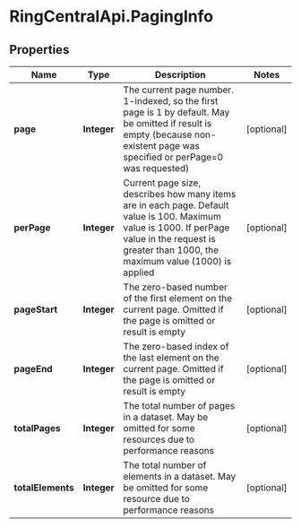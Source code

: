 # RingCentralApi.PagingInfo

## Properties
Name | Type | Description | Notes
------------ | ------------- | ------------- | -------------
**page** | **Integer** | The current page number. 1-indexed, so the first page is 1 by default. May be omitted if result is empty (because non-existent page was specified or perPage=0 was requested) | [optional] 
**perPage** | **Integer** | Current page size, describes how many items are in each page. Default value is 100. Maximum value is 1000. If perPage value in the request is greater than 1000, the maximum value (1000) is applied | [optional] 
**pageStart** | **Integer** | The zero-based number of the first element on the current page. Omitted if the page is omitted or result is empty | [optional] 
**pageEnd** | **Integer** | The zero-based index of the last element on the current page. Omitted if the page is omitted or result is empty | [optional] 
**totalPages** | **Integer** | The total number of pages in a dataset. May be omitted for some resources due to performance reasons | [optional] 
**totalElements** | **Integer** | The total number of elements in a dataset. May be omitted for some resource due to performance reasons | [optional] 



